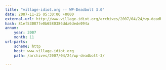 ```yaml
---
title: "village-idiot.org -- WP-Deadbolt 3.0"
date: 2007-11-25 05:30:06 +0000
external-url: http://www.village-idiot.org/archives/2007/04/24/wp-deadbolt-3/
hash: 81ef53007fe0b6580386dda6dede094a
annum:
    year: 2007
    month: 11
url-parts:
    scheme: http
    host: www.village-idiot.org
    path: /archives/2007/04/24/wp-deadbolt-3/

---
```




